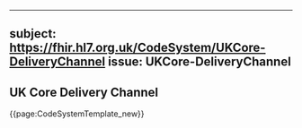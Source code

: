 
---
subject: https://fhir.hl7.org.uk/CodeSystem/UKCore-DeliveryChannel
issue: UKCore-DeliveryChannel
---
## UK Core Delivery Channel

{{page:CodeSystemTemplate_new}}
    

